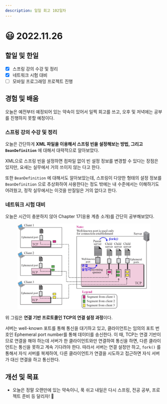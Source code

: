 ```yaml
---
description: 일일 회고 102일차
---
```


# 😃 2022.11.26

## 할일 및 한일&#x20;

* [x] 스프링 강의 수강 및 정리&#x20;
* [x] 네트워크 시험 대비&#x20;
* [ ] 모바일 프로그래밍 프로젝트 진행&#x20;

## 경험 및 배움&#x20;

오늘은 예전부터 예정되어 있는 약속이 있어서 일찍 회고를 쓰고, 오후 및 저녁에는 공부를 진행하지 못할 예정이다.

### 스프링 강의 수강 및 정리

오늘은 간단하게 **XML 파일을 이용해서 스프링 빈을 설정해보는 방법, 그리고 `BeanDefinition`** 에 대해서 대략적으로 알아보았다.

XML으로 스프링 빈을 설정하면 컴파일 없이 빈 설정 정보를 변경할 수 있다는 장점은 있지만, 요새는 실무에서 거의 쓰이지 않는 다고 한다.

또한 `BeanDefinition` 에 대해서도 알아보았는데, 스프링이 다양한 형태의 설정 정보를 `BeanDefinition` 으로 추상화하여 사용한다는 정도 밖에는 내 수준에서는 이해하기도 어려웠고, 정작 실무에서는 이것을 만질일은 거의 없다고 한다.

### 네트워크 시험 대비

오늘은 시간이 충분하지 않아 Chapter 17(응용 계층 소개)를 간단히 공부해보았다.

<figure><img src="../.gitbook/assets/image (5).png" alt=""><figcaption></figcaption></figure>

위 그림은 **연결 기반 프로토콜인 TCP의 연결 설정 과정**이다.

서버는 well-known 포트를 통해 통신을 대기하고 있고, 클라이언트는 임의의 포트 번호인 Ephemeral port number를 통해 데이터를 송신한다. 이 때, TCP는 연결 기반이 므로 연결을 해야 하는데 서버가 한 클라이언트와만 연결하여 통신을 하면, 다른 클라이언트는 통신을 못하고 계속 기다려야 한다. 따라서 서버는 연결 설정만 하고, `fork()` 를 통해서 자식 서버를 복제하여, 다른 클라이언트가 연결을 시도하고 접근하면 자식 서버가 대신 연결을 하고 통신한다.

## 개선 및 목표&#x20;

* 오늘은 정말 오랜만에 있는 약속이니, 푹 쉬고 내일은 다시 스프링, 전공 공부, 프로젝트 준비 등 달리자! 🤗&#x20;
